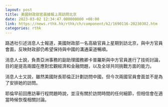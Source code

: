 ```yaml
---
layout: post
title: 美國財政部官員據報上周訪問北京
date: 2023-03-02 12:34:47.000000000 +08:00
link: https://news.rthk.hk/rthk/ch/component/k2/1690116-20230302.htm
categories: rthk
---
```


路透社引述消息人士報道，美國財政部一名高級官員上星期到訪北京，與中方官員會面，反映財政部仍希望保持與中國的溝通渠道暢順。

消息人士說，負責亞洲事務的副助理國務卿卡普羅斯與中方官員進行了技術討論，目的是提高兩國在應對宏觀經濟和金融問題，以及全球共同挑戰方面的能力。

消息人士又說，雖然美國財長耶倫正計劃訪問中國，但今次兩國官員會面並不是為了安排她的訪問。

耶倫早前回應訪華行程問題時說，並沒有關於訪問時間的任何細節，但相信會在適當時候恢復相關討論。
